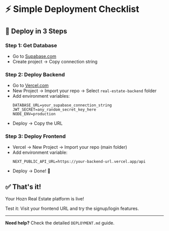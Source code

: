 # ⚡ Simple Deployment Checklist

## 🚀 Deploy in 3 Steps

### Step 1: Get Database
- Go to [Supabase.com](https://supabase.com) 
- Create project → Copy connection string

### Step 2: Deploy Backend
- Go to [Vercel.com](https://vercel.com)
- New Project → Import your repo → Select `real-estate-backend` folder
- Add environment variables:
  ```
  DATABASE_URL=your_supabase_connection_string
  JWT_SECRET=any_random_secret_key_here
  NODE_ENV=production
  ```
- Deploy → Copy the URL

### Step 3: Deploy Frontend  
- Vercel → New Project → Import your repo (main folder)
- Add environment variable:
  ```
  NEXT_PUBLIC_API_URL=https://your-backend-url.vercel.app/api
  ```
- Deploy → Done! 🎉

## ✅ That's it!
Your Hozn Real Estate platform is live!

Test it: Visit your frontend URL and try the signup/login features.

---
**Need help?** Check the detailed `DEPLOYMENT.md` guide.
